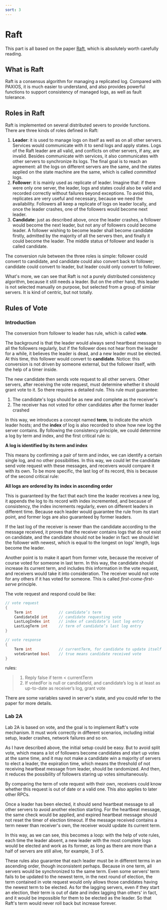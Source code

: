 ```yaml
---
sort: 3
---
```


# Raft

This part is all based on the paper [Raft](https://pdos.csail.mit.edu/6.824/papers/raft-extended.pdf), which is absolutely worth carefully reading.

## What is Raft

Raft is a consensus algorithm for managing a replicated log. Compared with PAXIOS, it is much easier to understand, and also provides powerful functions to support consistency of managed logs, as well as fault tolerance.

## Roles in Raft

Raft is implemented on several distributed severs to provide functions. There are three kinds of roles defined in Raft:

1. **Leader**: it is used to manage logs on itself as well as on all other servers. Services would communicate with it to send logs and apply states. Logs of the Raft leader are all valid, and conflicts on other servers, if any, are invalid. Besides communicate with services, it also communicates with other servers to synchronize its logs. The final goal is to reach an agreement: all the logs on different servers are the same, and the states applied on the state machine are the same, which is called *committed* logs.
2. **Follower**: it is mainly used as replicate of leader. Imagine that: if there were only one server, the leader, logs and states could also be valid and recorded correctly without failures beyond exceptions. To avoid this, replicates are very useful and necessary, because we need the availability. Followers all keep a replicate of logs on leader locally, and once the leader crashes, one of the followers would become next leader.
3. **Candidate**: just as described above, once the leader crashes, a follower would become the next leader, but not any of followers could become leader. A follower wishing to become leader shall become candidate firstly, admitted by the majority of all the servers then, and finally it could become the leader. The middle status of follower and leader is called candidate.

The conversion rule between the three roles is simple: follower could convert to candidate, and candidate could also convert back to follower; candidate could convert to leader, but leader could only convert to follower.

What's more, we can see that Raft is not a purely distributed consistency algorithm, because it still needs a leader. But on the other hand, this leader is not selected manually on purpose, but  selected from a group of similar servers. It is kind of centric, but not totally.

## Rules of Vote

### Introduction

The conversion from follower to leader has rule, which is called **vote**.

The background is that the leader would always send heartbeat message to all the followers regularly, but if the follower does not hear from the leader for a while, it believes the leader is dead, and a new leader must be elected. At this time, this follower would convert to **candidate**. Notice: this conversion is not driven by someone external, but the follower itself, with the help of a timer inside.

The new candidate then sends vote request to all other servers. Other servers, after receiving the vote request, must determine whether it should grant vote to it. So there requires a detailed rule. This rule must guarantee:

1.  The candidate's logs should be as new and complete as the receiver's
2. The receiver has not voted for other candidates after the former leader crashed

In this way, we introduces a concept named **term**, to indicate the which leader hosts; and the **index** of log is also recorded to show how new log the server contains. By following the consistency principle, we could determine a log by term and index, and the first critical rule is:

**A log is identified by its term and index**

This means by confirming a pair of term and index, we can identify a certain single log, and no other possibilities. In this way, we could let the candidate send vote request with these messages, and receivers would compare it with its own. To be more specific, the last log of its record, this is because of the second critical rule:

**All logs are ordered by its index in ascending order**

This is guaranteed by the fact that each time the leader receives a new log, it appends the log to its record with index incremented, and because of consistency, the index increments regularly, even on different leaders in different time. Because each leader would guarantee the rule from its start point, and former logs are also guaranteed by former leaders.

If the last log of the receiver is newer than the candidate according to the message received, it proves that the receiver contains logs that do not exist on candidate, and the candidate should not be leader in fact: we should let the follower with newest, which is equal to the longest on logs' length, logs become the leader.

Another point is to make it apart from former vote, because the receiver of course voted for someone in last term. In this way, the candidate should increase its current term, and includes this information in the vote request, and receivers would take it into consideration. The receiver would not vote for any others if it has voted for someone. This is called *first-come-first-serve* principle.

The vote request and respond could be like:

```go
// vote request
{
    Term int			// candidate’s term
    CandidateId int		// candidate requesting vote
    LastLogIndex int	// index of candidate’s last log entry
    LastLogTerm int		// term of candidate’s last log entry
}

// vote response
{
    Term int 			// currentTerm, for candidate to update itself
    voteGranted bool 	// true means candidate received vote
}
```

rules:

> 1. Reply false if term < currentTerm
> 2.  If votedFor is null or candidateId, and candidate’s log is at least as up-to-date as receiver’s log, grant vote

There are some variables saved in server's state, and you could refer to the paper for more details.

### Lab 2A

Lab 2A is based on vote, and the goal is to implement Raft's vote mechanism. It must work correctly in different scenarios, including initial setup, leader crashes, network failures and so on.

As I have described above, the initial setup could be easy. But to avoid split vote, which means a lot of followers become candidates and start up votes at the same time, and it may not make a candidate win a majority of servers to elect a leader, the expiration time, which means the threshold of not receiving heartbeat message from leader, should be randomized. And then, it reduces the possibility of followers staring up votes simultaneously.

By comparing the term of  vote request with their own, receivers could know whether this request is out of date or a valid one. This also applies to later other RPCs.

Once a leader has been elected, it should send heartbeat message to all other servers to avoid another election starting. For the heartbeat message, the same check would be applied, and expired heartbeat message should not reset the timer of election timeout. If the message received contains a term newer than receiver's own, the receiver would update its current term. 

In this way, as we can see, this becomes a loop: with the help of vote rules, each time the leader absent, a new leader with the most complete logs would be elected and work as its former, as long as there are more than a half of servers are still alive, for example, 3 of 5.

These rules also guarantee that each leader must be in different terms in an ascending order, though inconsistent perhaps. Because in one term, all servers would be synchronized to the same term. Even some servers' term fails to be updated to the newest term, in the next round of election, the term contained in vote request would only allows those candidates having the newest term to be elected. As for the lagging servers, even if they start an election, their term is out of date and index lagging than others' in fact, and it would be impossible for them to be elected as the leader. So that Raft's term would never roll back but increase forever.
